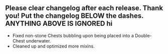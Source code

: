 Please clear changelog after each release.
Thank you!
Put the changelog BELOW the dashes. ANYTHING ABOVE IS IGNORED
hi
-----------------
- Fixed non-stone Chests bubbling upon being placed into a Double-Chest underwater.
- Cleaned up and optimized more mixins.
